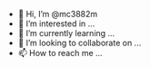 - 👋 Hi, I’m @mc3882m
- 👀 I’m interested in ...
- 🌱 I’m currently learning ...
- 💞️ I’m looking to collaborate on ...
- 📫 How to reach me ...

<!---
mc3882m/mc3882m is a ✨ special ✨ repository because its `README.md` (this file) appears on your GitHub profile.
You can click the Preview link to take a look at your changes.
--->
